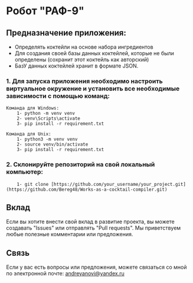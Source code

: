 # Робот "РАФ-9"

## Предназначение приложения:
- Определять коктейли на основе набора ингредиентов 
- Для создания своей базы данных коктейлей, которые не были определены (сохранит этот коктейль как авторский)
- БазУ данных коктейлей хранит в формате JSON.

### 1. Для запуска приложения необходимо настроить виртуальное окружение и установить все необходимые зависимости с помощью команд:
    Команда для Windows:
        1- python -m venv venv
        2- venv\Scripts\activate
        3- pip install -r requirement.txt

    Команда для Unix:
        1- python3 -m venv venv
        2- source venv/bin/activate 
        3- pip install -r requirement.txt

### 2. Склонируйте репозиторий на свой локальный компьютер:
        1- git clone [https://github.com/your_username/your_project.git](https://github.com/Bereg48/Works-as-a-cocktail-compiler.git)

## Вклад

Если вы хотите внести свой вклад в развитие проекта, вы можете создавать "Issues" или отправлять "Pull requests". Мы приветствуем любые полезные комментарии или предложения.

## Связь

Если у вас есть вопросы или предложения, можете связаться со мной по электронной почте: andreyanovi@yandex.ru


